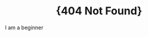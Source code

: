 <!-- Please update value in the {}  -->

<h1 align="center">{404 Not Found}</h1>
<p>I am a beginner </p>
